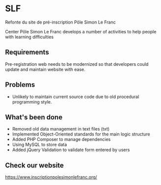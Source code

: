 # SLF
Refonte du site de pré-inscription Pôle Simon Le Franc

Center Pôle Simon Le Franc develops a number of activities to help people with learning difficulties

## Requirements
Pre-registration web needs to be modernized so that developers could update and maintain website with ease.

## Problems
+ Unlikely to maintain current source code due to old procedural programming style. 

## What's been done
+ Removed old data management in text files (txt)
+ Implemented Object-Oriented standards for the main logic structure
+ Added PHP Composer to manage dependencies
+ Using MySQL to store data
+ Added jQuery Validation to validate form entered by users
 

## Check our website 
https://www.inscriptionpolesimonlefranc.org/

